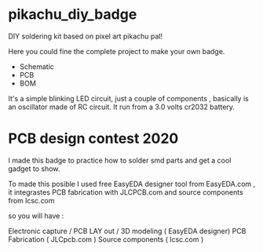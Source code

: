 # pikachu_diy_badge
DIY soldering kit based on pixel art pikachu pal!

Here you could fine the complete project to make your own badge.

- Schematic
- PCB
- BOM

It's a simple blinking LED circuit, just a couple of components , basically is an oscillator made of RC circuit.
It run from a 3.0 volts cr2032 battery.


# PCB design contest 2020

I made this badge to practice how to solder smd parts and get a cool gadget to show.

To made this posible I used free EasyEDA designer tool from EasyEDA.com , it integrastes PCB fabrication with JLCPCB.com and source components from lcsc.com

so you will have :

Electronic capture / PCB LAY out / 3D modeling ( EasyEDA designer)
PCB Fabrication ( JLCpcb.com )
Source components ( lcsc.com )

